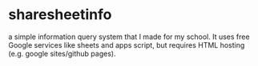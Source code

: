 # sharesheetinfo
a simple information query system that I made for my school. It uses free Google services like sheets and apps script, but requires HTML hosting (e.g. google sites/github pages).
